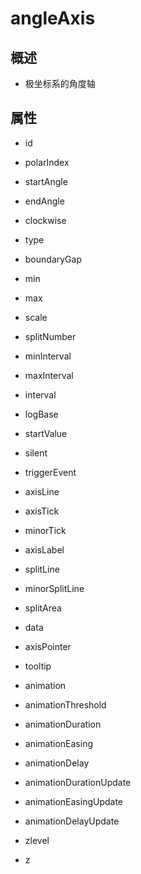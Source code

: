 # angleAxis

## 概述

+ 极坐标系的角度轴

## 属性

+ id
+ polarIndex
+ startAngle
+ endAngle
+ clockwise
+ type
+ boundaryGap
+ min
+ max
+ scale
+ splitNumber
+ minInterval
+ maxInterval
+ interval
+ logBase
+ startValue
+ silent
+ triggerEvent

+ axisLine
+ axisTick
+ minorTick
+ axisLabel
+ splitLine
+ minorSplitLine
+ splitArea
+ data
+ axisPointer

+ tooltip
+ animation
+ animationThreshold
+ animationDuration
+ animationEasing
+ animationDelay
+ animationDurationUpdate
+ animationEasingUpdate
+ animationDelayUpdate
+ zlevel
+ z